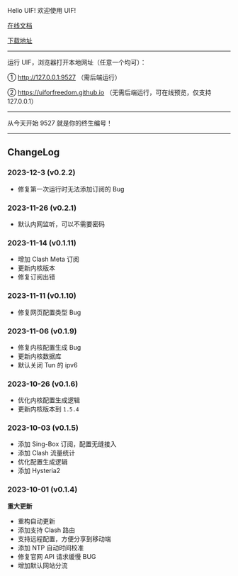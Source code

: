 Hello UIF! 欢迎使用 UIF!

[在线文档](https://uiforfreedom.github.io/UIF_help/)

[下载地址](https://github.com/UIforFreedom/UIF/releases)

---

运行 UIF，浏览器打开本地网址（任意一个均可）：

① http://127.0.0.1:9527 （需后端运行）

② https://uiforfreedom.github.io （无需后端运行，可在线预览，仅支持 127.0.0.1）

---

从今天开始 9527 就是你的终生编号！

---

## ChangeLog

### 2023-12-3 (v0.2.2)

- 修复第一次运行时无法添加订阅的 Bug

### 2023-11-26 (v0.2.1)

- 默认内网监听，可以不需要密码

### 2023-11-14 (v0.1.11)

- 增加 Clash Meta 订阅
- 更新内核版本
- 修复订阅出错

### 2023-11-11 (v0.1.10)

- 修复网页配置类型 Bug

### 2023-11-06 (v0.1.9)

- 修复内核配置生成 Bug
- 更新内核数据库
- 默认关闭 Tun 的 ipv6

### 2023-10-26 (v0.1.6)

- 优化内核配置生成逻辑
- 更新内核版本到 `1.5.4`

### 2023-10-03 (v0.1.5)

- 添加 Sing-Box 订阅，配置无缝接入
- 添加 Clash 流量统计
- 优化配置生成逻辑
- 添加 Hysteria2

### 2023-10-01 (v0.1.4)

**重大更新**

- 重构自动更新
- 添加支持 Clash 路由
- 支持远程配置，方便分享到移动端
- 添加 NTP 自动时间校准
- 修复官网 API 请求缓慢 BUG
- 增加默认网站分流
